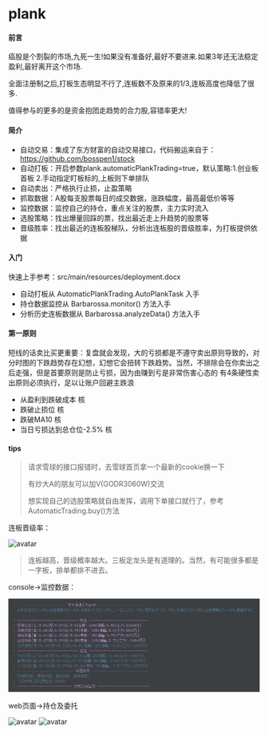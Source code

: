 # plank 

#### 前言

癌股是个割裂的市场,九死一生!如果没有准备好,最好不要进来.如果3年还无法稳定盈利,最好离开这个市场.

全面注册制之后,打板生态明显不行了,连板数不及原来的1/3,连板高度也降低了很多.

值得参与的更多的是资金抱团走趋势的合力股,容错率更大!

#### 简介

- 自动交易：集成了东方财富的自动交易接口，代码搬运来自于：https://github.com/bosspen1/stock
- 自动打板：开启参数plank.automaticPlankTrading=true，默认策略:1.创业板首板 2.手动指定盯板标的,上板则下单排队
- 自动卖出：严格执行止损，止盈策略
- 抓取数据：A股每支股票每日的成交数据，涨跌幅度，最高最低价等等
- 监控数据：监控自己的持仓，重点关注的股票，主力实时流入
- 选股策略：找出爆量回踩的票，找出最近走上升趋势的股票等
- 晋级胜率：找出最近的连板股梯队，分析出连板股的晋级胜率，为打板提供依据

#### 入门

快速上手参考：src/main/resources/deployment.docx

- 自动打板从 AutomaticPlankTrading.AutoPlankTask 入手
- 持仓数据监控从 Barbarossa.monitor() 方法入手
- 分析历史连板数据从 Barbarossa.analyzeData() 方法入手

#### 第一原则

短线的话卖比买更重要：复盘就会发现，大的亏损都是不遵守卖出原则导致的，对分时图的下跌趋势存在幻想，幻想它会扭转下跌趋势。当然，不排除会在你卖出之后走强，但是首要原则是防止亏损，因为由赚到亏是非常伤害心态的
有4条硬性卖出原则必须执行，足以让账户回避主跌浪

- 从盈利到跌破成本 核
- 跌破止损位 核
- 跌破MA10 核
- 当日亏损达到总仓位-2.5% 核

#### tips

> 请求雪球的接口报错时，去雪球首页拿一个最新的cookie换一下
>
> 有炒大A的朋友可以加V(GODR3060W)交流
>
> 想实现自己的选股策略就自由发挥，调用下单接口就行了，参考AutomaticTrading.buy()方法
>
连板晋级率：

![avatar](./src/main/resources/img/1.png)

> 连板越高，晋级概率越大。三板定龙头是有道理的。当然，有可能很多都是一字板，排单都排不进去。

console->监控数据：

![avatar](./src/main/resources/img/5.png)

web页面->持仓及委托

![avatar](./src/main/resources/img/2.png)
![avatar](./src/main/resources/img/我的持仓.png)
